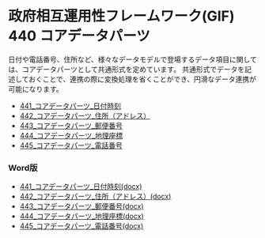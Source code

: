 # 政府相互運用性フレームワーク(GIF)  440 コアデータパーツ

日付や電話番号、住所など、様々なデータモデルで登場するデータ項目に関しては、コアデータパーツとして共通形式を定めています。
共通形式でデータを記述しておくことで、連携の際に変換処理を省くことができ、円滑なデータ連携が可能になります。


* [441_コアデータパーツ_日付時刻](md/441_core_dataparts_datetime.md)
* [442_コアデータパーツ_住所（アドレス）](md/442_core_dataparts_address.md)
* [443_コアデータパーツ_郵便番号](md/443_core_dataparts_postalcode.md)
* [444_コアデータパーツ_地理座標](md/444_core_dataparts_geography.md)
* [445_コアデータパーツ_電話番号](md/445_core_dataparts_phonenumber.md)

### Word版

* [441_コアデータパーツ_日付時刻(docx)](docx/441_コアデータパーツ_日付時刻.docx)
* [442_コアデータパーツ_住所（アドレス）(docx)](docx/442_コアデータパーツ_住所（アドレス）.docx)
* [443_コアデータパーツ_郵便番号(docx)](docx/443_コアデータパーツ_郵便番号.docx)
* [444_コアデータパーツ_地理座標(docx)](docx/444_コアデータパーツ_地理座標.docx)
* [445_コアデータパーツ_電話番号(docx)](docx/445_コアデータパーツ_電話番号.docx)
